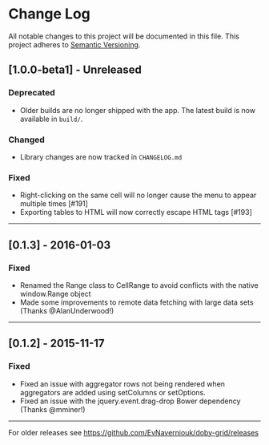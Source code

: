 # Change Log
All notable changes to this project will be documented in this file.
This project adheres to [Semantic Versioning](http://semver.org/).

## [1.0.0-beta1] - Unreleased
### Deprecated
- Older builds are no longer shipped with the app. The latest build is now available in `build/`.

### Changed
- Library changes are now tracked in `CHANGELOG.md`

### Fixed
- Right-clicking on the same cell will no longer cause the menu to appear multiple times [#191]
- Exporting tables to HTML will now correctly escape HTML tags [#193]

----

## [0.1.3] - 2016-01-03
### Fixed
- Renamed the Range class to CellRange to avoid conflicts with the native window.Range object
- Made some improvements to remote data fetching with large data sets (Thanks @AlanUnderwood!)

----

## [0.1.2] - 2015-11-17

### Fixed
- Fixed an issue with aggregator rows not being rendered when aggregators are added using setColumns or setOptions.
- Fixed an issue with the jquery.event.drag-drop Bower dependency (Thanks @mminer!)

----

For older releases see https://github.com/EvNaverniouk/doby-grid/releases
